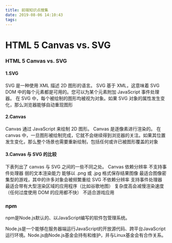 ```yaml
---
title: 前端知识点搜集
date: 2019-08-06 14:10:43
tags:
---
```




# HTML 5 Canvas vs. SVG



### HTML 5 Canvas vs. SVG

#### 1.SVG

SVG 是一种使用 XML 描述 2D 图形的语言。
 SVG 基于 XML，这意味着 SVG DOM 中的每个元素都是可用的。您可以为某个元素附加 JavaScript 事件处理器。
 在 SVG 中，每个被绘制的图形均被视为对象。如果 SVG 对象的属性发生变化，那么浏览器能够自动重现图形

#### 2.Canvas

Canvas 通过 JavaScript 来绘制 2D 图形。
 Canvas 是逐像素进行渲染的。
 在 canvas 中，一旦图形被绘制完成，它就不会继续得到浏览器的关注。如果其位置发生变化，那么整个场景也需要重新绘制，包括任何或许已被图形覆盖的对象

#### 3.Canvas 与 SVG 的比较

下表列出了 canvas 与 SVG 之间的一些不同之处。
 Canvas
 依赖分辨率
 不支持事件处理器
 弱的文本渲染能力
 能够以 .png 或 .jpg 格式保存结果图像
 最适合图像密集型的游戏，其中的许多对象会被频繁重绘
 SVG
 不依赖分辨率
 支持事件处理器
 最适合带有大型渲染区域的应用程序（比如谷歌地图）
 复杂度高会减慢渲染速度（任何过度使用 DOM 的应用都不快）
 不适合游戏应用

### npm

npm是Node.js默认的、以JavaScript编写的软件包管理系统。

Node.js是一个能够在服务器端运行JavaScript的开放源代码、跨平台JavaScript运行环境。Node.js由Node.js基金会持有和维护，并与Linux基金会有合作关系。